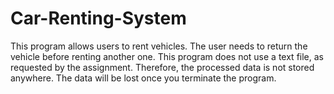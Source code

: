 # Car-Renting-System

This program allows users to rent vehicles.
The user needs to return the vehicle before renting another one.
This program does not use a text file, as requested by the assignment.
Therefore, the processed data is not stored anywhere.
The data will be lost once you terminate the program.

